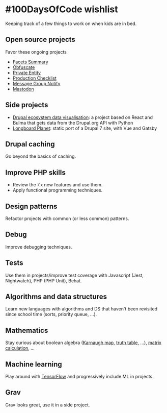 # #100DaysOfCode wishlist

Keeping track of a few things to work on when kids are in bed.

## Open source projects

Favor these ongoing projects

- [Facets Summary](https://www.drupal.org/project/facets)
- [Obfuscate](https://www.drupal.org/project/obfuscate)
- [Private Entity](https://www.drupal.org/project/private_entity)
- [Production Checklist](https://www.drupal.org/project/production_checklist)
- [Message Group Notify]((https://www.drupal.org/project/message_group_notify))
- [Mastodon](https://www.drupal.org/project/obfuscate)

## Side projects

- [Drupal ecosystem data visualisation](https://github.com/colorfield/planetdrupal): a project based on React and Bulma that gets data from the Drupal.org API with Python
- [Longboard Planet](https://github.com/colorfield/longboardplanet): static port of a Drupal 7 site, with Vue and Gatsby

## Drupal caching

Go beyond the basics of caching.

## Improve PHP skills

- Review the 7.x new features and use them.
- Apply functional programming techniques.

## Design patterns

Refactor projects with common (or less common) patterns.

## Debug

Improve debugging techniques.

## Tests

Use them in projects/improve test coverage with Javascript (Jest, Nightwatch), PHP (PHP Unit), Behat.

## Algorithms and data structures

Learn new languages with algorithms and DS that haven't been 
revisited since school time (sorts, priority queue, ...).

## Mathematics

Stay curious about boolean algebra 
([Karnaugh map](https://en.wikipedia.org/wiki/Karnaugh_map),
[truth table](https://en.wikipedia.org/wiki/Truth_table), ...), 
[matrix calculation](https://en.wikipedia.org/wiki/Matrix_multiplication), ...

## Machine learning

Play around with [TensorFlow](https://www.tensorflow.org/)
and progressively include ML in projects.

## Grav

Grav looks great, use it in a side project.
